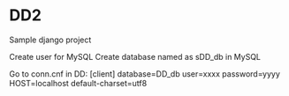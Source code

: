 # DD2
Sample django project

Create user for MySQL
Create database named as sDD_db in MySQL

Go to conn.cnf in DD:
 [client]
 database=DD_db
 user=xxxx
 password=yyyy
 HOST=localhost
 default-charset=utf8